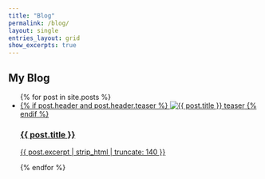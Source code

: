 ```yaml
---
title: "Blog"
permalink: /blog/
layout: single
entries_layout: grid
show_excerpts: true
---
```


## My Blog

<ul class="post-cards">
{% for post in site.posts %}
  <li class="post-card">
    <a href="{{ post.url | relative_url }}">
      {% if post.header and post.header.teaser %}
        <img src="{{ post.header.teaser | relative_url }}" alt="{{ post.title }} teaser">
      {% endif %}
      <h3>{{ post.title }}</h3>
      <p>{{ post.excerpt | strip_html | truncate: 140 }}</p>
    </a>
  </li>
{% endfor %}
</ul>